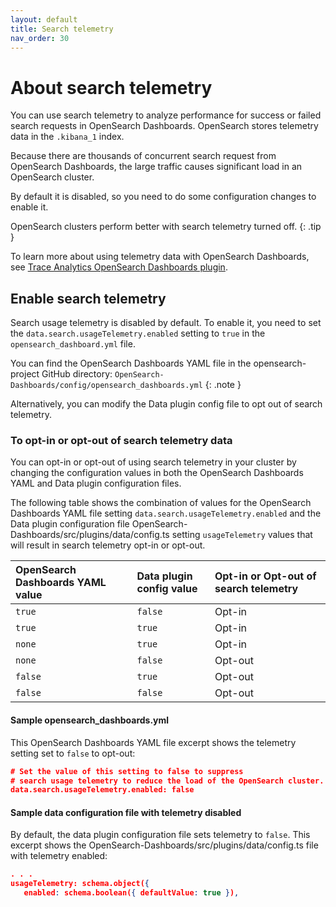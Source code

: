 ```yaml
---
layout: default
title: Search telemetry
nav_order: 30
---
```



# About search telemetry

You can use search telemetry to analyze performance for success or failed search requests in OpenSearch Dashboards. OpenSearch stores telemetry data in the `.kibana_1` index.

Because there are thousands of concurrent search request from OpenSearch Dashboards, the large traffic causes significant load in an OpenSearch cluster.

By default it is disabled, so you need to do some configuration changes to enable it.

OpenSearch clusters perform better with search telemetry turned off.
{: .tip }

To learn more about using telemetry data with OpenSearch Dashboards, see [Trace Analytics OpenSearch Dashboards plugin](docs/2.0/observability-plugin/trace/ta-dashboards/).

## Enable search telemetry

Search usage telemetry is disabled by default. To enable it, you need to set the `data.search.usageTelemetry.enabled` setting to `true` in the `opensearch_dashboard.yml` file.

You can find the OpenSearch Dashboards YAML file in the opensearch-project GitHub directory: `OpenSearch-Dashboards/config/opensearch_dashboards.yml`
{: .note }

Alternatively, you can modify the Data plugin config file to opt out of search telemetry.

### To opt-in or opt-out of search telemetry data

You can opt-in or opt-out of using search telemetry in your cluster by changing the configuration values in both the OpenSearch Dashboards YAML and Data plugin configuration files.

The following table shows the combination of values for the OpenSearch Dashboards YAML file setting `data.search.usageTelemetry.enabled` and the Data plugin configuration file OpenSearch-Dashboards/src/plugins/data/config.ts setting `usageTelemetry` values that will result in search telemetry opt-in or opt-out.

OpenSearch Dashboards YAML value  | Data plugin config value | Opt-in or Opt-out of search telemetry
:--- | :--- | :---
 `true`  |  `false` | Opt-in
 `true`  |  `true`  | Opt-in
 `none`  |  `true`  | Opt-in
 `none`  |  `false` | Opt-out
 `false` |  `true`  | Opt-out
 `false` |  `false` | Opt-out

#### Sample opensearch_dashboards.yml

 This OpenSearch Dashboards YAML file excerpt shows the telemetry setting set to `false` to opt-out:

 ```json
# Set the value of this setting to false to suppress 
# search usage telemetry to reduce the load of the OpenSearch cluster.
 data.search.usageTelemetry.enabled: false
```

#### Sample data configuration file with telemetry disabled

By default, the data plugin configuration file sets telemetry to `false`. This excerpt shows the OpenSearch-Dashboards/src/plugins/data/config.ts file with telemetry enabled:
```json
. . .
usageTelemetry: schema.object({
   enabled: schema.boolean({ defaultValue: true }),
```